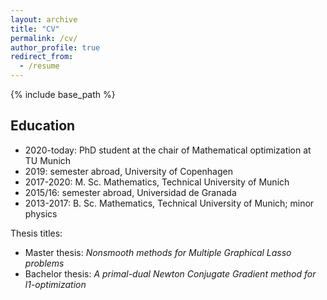 ```yaml
---
layout: archive
title: "CV"
permalink: /cv/
author_profile: true
redirect_from:
  - /resume
---
```


{% include base_path %}


Education
--------------



* 2020-today: PhD student at the chair of Mathematical optimization at TU Munich
* 2019: semester abroad, University of Copenhagen
* 2017-2020: M. Sc. Mathematics, Technical University of Munich
* 2015/16: semester abroad, Universidad de Granada
* 2013-2017: B. Sc. Mathematics, Technical University of Munich; minor physics



Thesis titles:

* Master thesis: *Nonsmooth methods for Multiple Graphical Lasso problems*
* Bachelor thesis: *A primal-dual Newton Conjugate Gradient method for l1-optimization*
